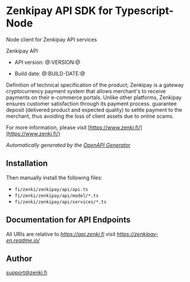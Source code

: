 # Zenkipay API SDK for Typescript-Node
Node client for Zenkipay API services

Zenkipay API

- API version: @:VERSION:@

- Build date: @:BUILD-DATE:@

Definition of technical specification of the product; Zenkipay is a gateway
cryptocurrency payment system that allows merchant's to receive payments on their
e-commerce portals. Unlike other platforms,
Zenkipay ensures customer satisfaction through its payment process.
guarantee deposit (delivered product and expected quality) to settle
payment to the merchant, thus avoiding the loss of client assets due to
online scams.

For more information, please visit [https://www.zenki.fi/](https://www.zenki.fi/)

*Automatically generated by the [OpenAPI Generator](https://openapi-generator.tech)*

## Installation

Then manually install the following files:

- `fi/zenki/zenkipay/api/api.ts`
- `fi/zenki/zenkipay/api/model/*.ts`
- `fi/zenki/zenkipay/api/services/*.ts`

## Documentation for API Endpoints

All URIs are relative to *https://api.zenki.fi* visit *https://zenkipay-en.readme.io/*


## Author

support@zenki.fi
